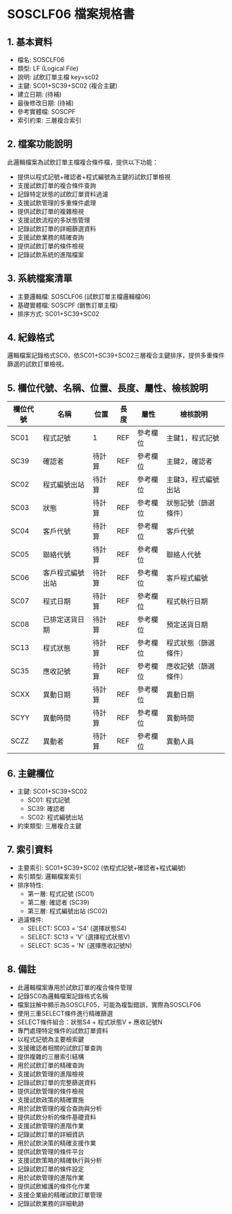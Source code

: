 # SOSCLF06 檔案規格書

## 1. 基本資料
- 檔名: SOSCLF06
- 類型: LF (Logical File)
- 說明: 試飲訂單主檔 key=sc02
- 主鍵: SC01+SC39+SC02 (複合主鍵)
- 建立日期: (待補)
- 最後修改日期: (待補)
- 參考實體檔: SOSCPF
- 索引約束: 三層複合索引

## 2. 檔案功能說明
此邏輯檔案為試飲訂單主檔複合條件檔，提供以下功能：
- 提供以程式記號+確認者+程式編號為主鍵的試飲訂單檢視
- 支援試飲訂單的複合條件查詢
- 記錄特定狀態的試飲訂單資料過濾
- 支援試飲管理的多重條件處理
- 提供試飲訂單的複雜檢視
- 支援試飲流程的多狀態管理
- 記錄試飲訂單的詳細篩選資料
- 支援試飲業務的精確查詢
- 提供試飲訂單的條件檢視
- 記錄試飲系統的進階檔案

## 3. 系統檔案清單
- 主要邏輯檔: SOSCLF06 (試飲訂單主檔邏輯檔06)
- 基礎實體檔: SOSCPF (銷售訂單主檔)
- 排序方式: SC01+SC39+SC02

## 4. 紀錄格式
邏輯檔案記錄格式SC0，依SC01+SC39+SC02三層複合主鍵排序，提供多重條件篩選的試飲訂單檢視。

## 5. 欄位代號、名稱、位置、長度、屬性、檢核說明
| 欄位代號 | 名稱 | 位置 | 長度 | 屬性 | 檢核說明 |
|----------|------|------|------|------|----------|
| SC01 | 程式記號 | 1 | REF | 參考欄位 | 主鍵1，程式記號 |
| SC39 | 確認者 | 待計算 | REF | 參考欄位 | 主鍵2，確認者 |
| SC02 | 程式編號出站 | 待計算 | REF | 參考欄位 | 主鍵3，程式編號出站 |
| SC03 | 狀態 | 待計算 | REF | 參考欄位 | 狀態記號（篩選條件） |
| SC04 | 客戶代號 | 待計算 | REF | 參考欄位 | 客戶代號 |
| SC05 | 聯絡代號 | 待計算 | REF | 參考欄位 | 聯絡人代號 |
| SC06 | 客戶程式編號出站 | 待計算 | REF | 參考欄位 | 客戶程式編號 |
| SC07 | 程式日期 | 待計算 | REF | 參考欄位 | 程式執行日期 |
| SC08 | 已排定送貨日期 | 待計算 | REF | 參考欄位 | 預定送貨日期 |
| SC13 | 程式狀態 | 待計算 | REF | 參考欄位 | 程式狀態（篩選條件） |
| SC35 | 應收記號 | 待計算 | REF | 參考欄位 | 應收記號（篩選條件） |
| SCXX | 異動日期 | 待計算 | REF | 參考欄位 | 異動日期 |
| SCYY | 異動時間 | 待計算 | REF | 參考欄位 | 異動時間 |
| SCZZ | 異動者 | 待計算 | REF | 參考欄位 | 異動人員 |

## 6. 主鍵欄位
- 主鍵: SC01+SC39+SC02
  - SC01: 程式記號
  - SC39: 確認者
  - SC02: 程式編號出站
- 約束類型: 三層複合主鍵

## 7. 索引資料
- 主要索引: SC01+SC39+SC02 (依程式記號+確認者+程式編號)
- 索引類型: 邏輯檔案索引
- 排序特性: 
  - 第一層: 程式記號 (SC01)
  - 第二層: 確認者 (SC39)
  - 第三層: 程式編號出站 (SC02)
- 過濾條件:
  - SELECT: SC03 = 'S4' (選擇狀態S4)
  - SELECT: SC13 = 'V' (選擇程式狀態V)
  - SELECT: SC35 = 'N' (選擇應收記號N)

## 8. 備註
- 此邏輯檔案專用於試飲訂單的複合條件管理
- 記錄SC0為邏輯檔案記錄格式名稱
- 檔案註解中顯示為SOSCLF05，可能為複製錯誤，實際為SOSCLF06
- 使用三重SELECT條件進行精確篩選
- SELECT條件組合：狀態S4 + 程式狀態V + 應收記號N
- 專門處理特定條件的試飲訂單資料
- 以程式記號為主要檢索鍵
- 支援確認者相關的試飲訂單查詢
- 提供複雜的三層索引結構
- 用於試飲訂單的精確查詢
- 支援試飲管理的進階檢視
- 記錄試飲訂單的完整篩選資料
- 提供試飲管理的條件檢視
- 支援試飲政策的精確實施
- 用於試飲管理的複合查詢與分析
- 提供試飲分析的條件基礎資料
- 支援試飲管理的進階作業
- 記錄試飲訂單的詳細資訊
- 用於試飲決策的精確支援作業
- 提供試飲管理的條件平台
- 支援試飲策略的精確執行與分析
- 記錄試飲訂單的條件設定
- 用於試飲管理的進階作業
- 提供試飲維護的條件化作業
- 支援企業級的精確試飲訂單管理
- 記錄試飲業務的詳細軌跡 
